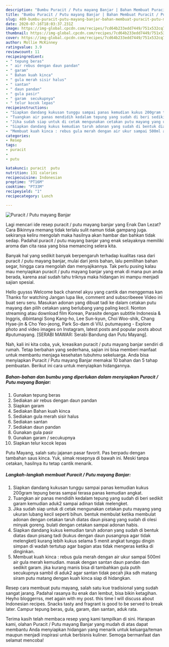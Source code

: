 ```yaml
---
description: "Bumbu Puracit / Putu mayang Banjar | Bahan Membuat Puracit / Putu mayang Banjar Yang Enak dan Simpel"
title: "Bumbu Puracit / Putu mayang Banjar | Bahan Membuat Puracit / Putu mayang Banjar Yang Enak dan Simpel"
slug: 409-bumbu-puracit-putu-mayang-banjar-bahan-membuat-puracit-putu-mayang-banjar-yang-enak-dan-simpel
date: 2020-07-16T18:03:37.231Z
image: https://img-global.cpcdn.com/recipes/7cd64b233edd7449/751x532cq70/puracit-putu-mayang-banjar-foto-resep-utama.jpg
thumbnail: https://img-global.cpcdn.com/recipes/7cd64b233edd7449/751x532cq70/puracit-putu-mayang-banjar-foto-resep-utama.jpg
cover: https://img-global.cpcdn.com/recipes/7cd64b233edd7449/751x532cq70/puracit-putu-mayang-banjar-foto-resep-utama.jpg
author: Mollie McKinney
ratingvalue: 3.9
reviewcount: 11
recipeingredient:
- " tepung beras"
- " air rebus dengan daun pandan"
- " garam"
- " Bahan kuah kinca"
- " gula merah sisir halus"
- " santan"
- " daun pandan"
- " gula pasir"
- " garam  secukupnya"
- " telur kocok lepas"
recipeinstructions:
- "Siapkan dandang kukusan tunggu sampai panas kemudian kukus 200gram tepung beras sampai terasa panas kemudian angkat."
- "Tuangkan air panas mendidih kedalam tepung yang sudah di beri sedikit garam kemudian aduk2 sampai adinan tidak melengket."
- "Jika sudah siap untuk di cetak mengunakan cetakan putu mayang yang ukuran lubang kecil seperti bihun. bentuk membulat ketika membulat adonan dengan cetakan taruh diatas daun pisang yang sudah di olesi minyak goreng. bulati dengan cetakan sampai adonan habis."
- "Siapkan dandang kukus kemudian taruh adonan yang sudah di bentuk diatas daun pisang tadi (kukus dengan daun pusangnya agar tidak melengket) kurang lebih kukus selama 5 menit angkat tunggu dingin simpan di wadah tertutup agar bagian atas tidak mengeras ketika di dinginkan."
- "Membuat kuah kinca : rebus gula merah dengan air ukur sampai 500ml air gula merah kemudian. masak dengan santan daun pandan dan sedikit garam. jika kurang manis bisa di tambahkan gula putih secukupnya sambil di aduk2 agar santan tidak pecah jika sdh matang siram putu matang dengan kuah kinca siap di hidangkan."
categories:
- Resep
tags:
- puracit
- 
- putu

katakunci: puracit  putu 
nutrition: 131 calories
recipecuisine: Indonesian
preptime: "PT16M"
cooktime: "PT33M"
recipeyield: "1"
recipecategory: Lunch

---
```



![Puracit / Putu mayang Banjar](https://img-global.cpcdn.com/recipes/7cd64b233edd7449/751x532cq70/puracit-putu-mayang-banjar-foto-resep-utama.jpg)

Lagi mencari ide resep puracit / putu mayang banjar yang Enak Dan Lezat? Cara Bikinnya memang tidak terlalu sulit namun tidak gampang juga. sekiranya keliru mengolah maka hasilnya akan hambar dan bahkan tidak sedap. Padahal puracit / putu mayang banjar yang enak selayaknya memiliki aroma dan cita rasa yang bisa memancing selera kita.

Banyak hal yang sedikit banyak berpengaruh terhadap kualitas rasa dari puracit / putu mayang banjar, mulai dari jenis bahan, lalu pemilihan bahan segar, hingga cara mengolah dan menyajikannya. Tak perlu pusing kalau mau menyiapkan puracit / putu mayang banjar yang enak di mana pun anda berada, karena asal sudah tahu triknya maka hidangan ini mampu menjadi sajian spesial.

Hello guysss Welcome back channel akyu yang cantik dan menggemas kan Thanks for watching Jangan lupa like, comment and subscribeeee Video ini buat seru seru. Masukan adonan yang dibuat tadi ke dalam cetakan putu mayang dan pilih cetakan yang berlubang yang paling kecil. Nonton streaming atau download film Korean, Parasite dengan subtitle Indonesia &amp; Inggris, dibintangi Song Kang-ho, Lee Sun-kyun, Choi Woo-shik, Chang Hyae-jin &amp; Cho Yeo-jeong, Park So-dam di VIU. putumayang - Explore photo and video images on Instagram, latest posts and popular posts about #putumayang. [SERABI MAWAR: Serabi Bandung dan Putu Mayang].


Nah, kali ini kita coba, yuk, kreasikan puracit / putu mayang banjar sendiri di rumah. Tetap berbahan yang sederhana, sajian ini bisa memberi manfaat untuk membantu menjaga kesehatan tubuhmu sekeluarga. Anda bisa menyiapkan Puracit / Putu mayang Banjar memakai 10 bahan dan 5 tahap pembuatan. Berikut ini cara untuk menyiapkan hidangannya.

<!--inarticleads1-->

##### Bahan-bahan dan bumbu yang diperlukan dalam menyiapkan Puracit / Putu mayang Banjar:

1. Gunakan  tepung beras
1. Sediakan  air rebus dengan daun pandan
1. Siapkan  garam
1. Sediakan  Bahan kuah kinca
1. Sediakan  gula merah sisir halus
1. Sediakan  santan
1. Sediakan  daun pandan
1. Gunakan  gula pasir
1. Gunakan  garam / secukupnya
1. Siapkan  telur kocok lepas


Putu Mayang, salah satu jajanan pasar favorit. Pas berpadu dengan tambahan saus kinca. Yuk, simak resepnya di bawah ini. Meski tanpa cetakan, hasilnya itu tetap cantik menarik. 

<!--inarticleads2-->

##### Langkah-langkah membuat Puracit / Putu mayang Banjar:

1. Siapkan dandang kukusan tunggu sampai panas kemudian kukus 200gram tepung beras sampai terasa panas kemudian angkat.
1. Tuangkan air panas mendidih kedalam tepung yang sudah di beri sedikit garam kemudian aduk2 sampai adinan tidak melengket.
1. Jika sudah siap untuk di cetak mengunakan cetakan putu mayang yang ukuran lubang kecil seperti bihun. bentuk membulat ketika membulat adonan dengan cetakan taruh diatas daun pisang yang sudah di olesi minyak goreng. bulati dengan cetakan sampai adonan habis.
1. Siapkan dandang kukus kemudian taruh adonan yang sudah di bentuk diatas daun pisang tadi (kukus dengan daun pusangnya agar tidak melengket) kurang lebih kukus selama 5 menit angkat tunggu dingin simpan di wadah tertutup agar bagian atas tidak mengeras ketika di dinginkan.
1. Membuat kuah kinca : rebus gula merah dengan air ukur sampai 500ml air gula merah kemudian. masak dengan santan daun pandan dan sedikit garam. jika kurang manis bisa di tambahkan gula putih secukupnya sambil di aduk2 agar santan tidak pecah jika sdh matang siram putu matang dengan kuah kinca siap di hidangkan.


Resep cara membuat putu mayang, salah satu kue tradisional yang sudah sangat jarang. Padahal rasanya itu enak dan lembut, bisa bikin ketagihan. Heyho bloggerrss, met again with my post. this time I will discuss about Indonesian recipes. Snacks tasty and fragrant is good to be served to break later. Campur tepung beras, gula, garam, dan santan, aduk rata. 

Terima kasih telah membaca resep yang kami tampilkan di sini. Harapan kami, olahan Puracit / Putu mayang Banjar yang mudah di atas dapat membantu Anda menyiapkan hidangan yang menarik untuk keluarga/teman maupun menjadi inspirasi untuk berbisnis kuliner. Semoga bermanfaat dan selamat mencoba!
